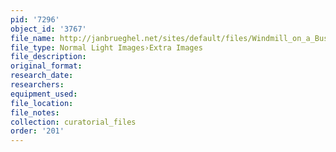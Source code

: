 ```yaml
---
pid: '7296'
object_id: '3767'
file_name: http://janbrueghel.net/sites/default/files/Windmill_on_a_Busy_River_RP-T-1961-68_Rijksmuseum_extra1.jpg
file_type: Normal Light Images›Extra Images
file_description:
original_format:
research_date:
researchers:
equipment_used:
file_location:
file_notes:
collection: curatorial_files
order: '201'
---
```


